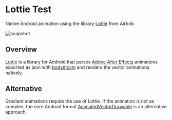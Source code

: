 # Lottie Test

Native Android animation using the library [Lottie](https://github.com/airbnb/lottie-android) from Airbnb

![snapshot](https://user-images.githubusercontent.com/2035397/30176615-f7af04b6-93b7-11e7-8bdc-be55e4cc0c6d.gif)

## Overview

[Lottie](https://github.com/airbnb/lottie-android) is a library for Android that parses [Adobe After Effects](http://www.adobe.com/products/aftereffects.html) animations exported as json with [bodymovin](https://github.com/bodymovin/bodymovin) and renders the vector animations natively.

## Alternative

Gradient animations require the use of Lottie. If the animation is not as complex, the core Android format [AnimatedVectorDrawable](https://developer.android.com/reference/android/graphics/drawable/AnimatedVectorDrawable.html) is an alternative approach.
